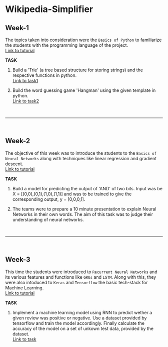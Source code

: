 # Wikipedia-Simplifier
## Week-1
The topics taken into consideration were the `Basics of Python` to familiarize the students with the programming language of the project. 
<br>[Link to tutorial](https://www.w3schools.com/python/) 

**TASK**
1. Build a 'Trie' (a tree based structure for storing strings) and the respective functions in python. <br>[Link to task1](https://www.cis.upenn.edu/~cis192/tliu/hws/hw1.html)

2. Build the word guessing game 'Hangman' using the given template in python. <br>[Link to task2](https://ocw.mit.edu/courses/electrical-engineering-and-computer-science/6-0001-introduction-to-computer-science-and-programming-in-python-fall-2016/assignments/)

<br>
<hr>
<br>

## Week-2
The objective of this week was to introduce the students to the `Basics of Neural Networks` along with techniques like linear regression and gradient descent.
<br>[Link to tutorial](https://www.coursera.org/learn/neural-networks-deep-learning?#syllabus)

**TASK**
1. Build a model for predicting the output of 'AND' of two bits. Input was be X = [(0,0),(0,1),(1,0),(1,1)] and was to be trained to give the corresponding output, y = [0,0,0,1].

2. The teams were to prepare a 10 minute presentation to explain Neural Networks in their own words. The aim of this task was to judge their understanding of neural networks.

<br>
<hr>
<br>

## Week-3
This time the students were introduced to `Recurrent Neural Networks` and its various features and functions like `GRUs` and `LSTM`. Along with this, they were also intoduced to `Keras` and `Tensorflow` the basic tech-stack for Machine Learning.
<br>[Link to tutorial](https://www.coursera.org/learn/nlp-sequence-models?specialization=deep-learning#syllabus)

**TASK**
1. Implement a machine learning model using RNN to predict wether a given review was positive or negative. Use a dataset provided by tensorflow and train the model accordingly. Finally calculate the accuracy of the model on a set of unkown test data, provided by the dataset.
<br>[Link to task](https://www.tensorflow.org/tutorials/text/text_classification_rnn)

